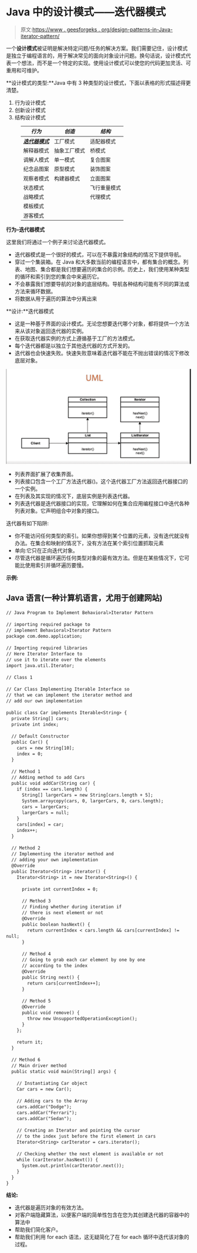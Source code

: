 # Java 中的设计模式——迭代器模式

> 原文:[https://www . geesforgeks . org/design-patterns-in-Java-iterator-pattern/](https://www.geeksforgeeks.org/design-patterns-in-java-iterator-pattern/)

一个**设计模式**被证明是解决特定问题/任务的解决方案。我们需要记住，设计模式是独立于编程语言的，用于解决常见的面向对象设计问题。换句话说，设计模式代表一个想法，而不是一个特定的实现。使用设计模式可以使您的代码更加灵活、可重用和可维护。

**设计模式的类型:**Java 中有 3 种类型的设计模式，下面以表格的形式描述得更清楚。

1.  行为设计模式
2.  创新设计模式
3.  结构设计模式

<figure class="table">

| ***行为*** | ***创造*** | ***结构*** |
| --- | --- | --- |
| ***<u>迭代器模式</u>*** | 工厂模式 | 适配器模式 |
| 解释器模式 | 抽象工厂模式 | 桥模式 |
| 调解人模式 | 单一模式 | 复合图案 |
| 纪念品图案 | 原型模式 | 装饰图案 |
| 观察者模式 | 构建器模式 | 立面图案 |
| 状态模式 |   | 飞行重量模式 |
| 战略模式 |   | 代理模式 |
| 模板模式 |   |   |
| 游客模式 |   |   |

</figure>

**行为–迭代器模式**

这里我们将通过一个例子来讨论迭代器模式。

*   迭代器模式是一个很好的模式，可以在不暴露对象结构的情况下提供导航。
*   穿过一个集装箱。在 Java 和大多数当前的编程语言中，都有集合的概念。列表、地图、集合都是我们想要遍历的集合的示例。历史上，我们使用某种类型的循环和索引到您的集合中来遍历它。
*   不会暴露我们想要导航的对象的底层结构。导航各种结构可能有不同的算法或方法来循环数据。
*   将数据从用于遍历的算法中分离出来

**设计:**迭代器模式

*   这是一种基于界面的设计模式。无论您想要迭代哪个对象，都将提供一个方法来从该对象返回迭代器的实例。
*   在获取迭代器实例的方式上遵循基于工厂的方法模式。
*   每个迭代器都是以独立于其他迭代器的方式开发的。
*   迭代器也会快速失败。快速失败意味着迭代器不能在不抛出错误的情况下修改底层对象。

![](img/71754c283ca924119308aaac8917ad82.png)

*   列表界面扩展了收集界面。
*   列表接口包含一个工厂方法迭代器()。这个迭代器工厂方法返回迭代器接口的一个实例。
*   在列表及其实现的情况下，底层实例是列表迭代器。
*   列表迭代器是迭代器接口的实现，它理解如何在集合应用编程接口中迭代各种列表对象。它声明组合中对象的接口。

迭代器有如下陷阱:

*   你不能访问任何类型的索引。如果你想得到某个位置的元素，没有迭代就没有办法。在集合和映射的情况下，没有方法在某个索引位置抓取元素
*   单向:它只在正向迭代对象。
*   尽管迭代器是循环遍历任何类型对象的最有效方法。但是在某些情况下，它可能比使用索引并循环遍历要慢。

**示例:**

## Java 语言(一种计算机语言，尤用于创建网站)

```
// Java Program to Implement Behavioral>Iterator Pattern

// importing required package to
// implement Behavioral>Iterator Pattern
package com.demo.application;

// Importing required libraries
// Here Iterator Interface to
// use it to iterate over the elements
import java.util.Iterator;

// Class 1

// Car Class Implementing Iterable Interface so
// that we can implement the iterator method and
// add our own implementation

public class Car implements Iterable<String> {
  private String[] cars;
  private int index;

  // Default Constructor
  public Car() {
    cars = new String[10];
    index = 0;
  }

  // Method 1
  // Adding method to add Cars
  public void addCar(String car) {
    if (index == cars.length) {
      String[] largerCars = new String[cars.length + 5];
      System.arraycopy(cars, 0, largerCars, 0, cars.length);
      cars = largerCars;
      largerCars = null;
    }
    cars[index] = car;
    index++;
  }

  // Method 2
  // Implementing the iterator method and
  // adding your own implementation
  @Override
  public Iterator<String> iterator() {
    Iterator<String> it = new Iterator<String>() {

      private int currentIndex = 0;

      // Method 3
      // Finding whether during iteration if
      // there is next element or not
      @Override
      public boolean hasNext() {
        return currentIndex < cars.length && cars[currentIndex] != null;
      }

      // Method 4
      // Going to grab each car element by one by one
      // according to the index
      @Override
      public String next() {
        return cars[currentIndex++];
      }

      // Method 5
      @Override
      public void remove() {
        throw new UnsupportedOperationException();
      }
    };

    return it;
  }

  // Method 6
  // Main driver method
  public static void main(String[] args) {

    // Instantiating Car object
    Car cars = new Car();

    // Adding cars to the Array
    cars.addCar("Dodge");
    cars.addCar("Ferrari");
    cars.addCar("Sedan");

    // Creating an Iterator and pointing the cursor
    // to the index just before the first element in cars
    Iterator<String> carIterator = cars.iterator();

    // Checking whether the next element is available or not
    while (carIterator.hasNext()) {
      System.out.println(carIterator.next());
    }
  }
}
```

**结论:**

*   迭代器是遍历对象的有效方法。
*   对客户端隐藏算法，以便客户端的简单性包含在您为其创建迭代器的容器中的算法中
*   帮助我们简化客户。
*   帮助我们利用 for each 语法，这无疑简化了在 for each 循环中迭代该对象的过程。